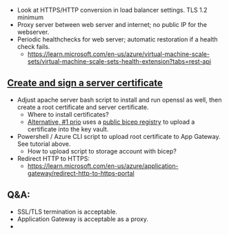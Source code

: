 * Look at HTTPS/HTTP conversion in load balancer settings. TLS 1.2 minimum
* Proxy server between web server and internet; no public IP for the webserver.
* Periodic healthchecks for web server; automatic restoration if a health check fails.
	* https://learn.microsoft.com/en-us/azure/virtual-machine-scale-sets/virtual-machine-scale-sets-health-extension?tabs=rest-api

## [Create and sign a server certificate](https://learn.microsoft.com/en-us/azure/application-gateway/self-signed-certificates#create-a-server-certificate)
* Adjust apache server bash script to install and run openssl as well, then create a root certificate and server certificate.
	* Where to install certificates?
	* [Alternative, #1 prio](https://github.com/azure/azure-quickstart-templates/tree/master/quickstarts/microsoft.resources/deployment-script-azcli-agw-certificates) uses a [public bicep registry](https://learn.microsoft.com/en-us/azure/azure-resource-manager/bicep/deployment-script-bicep) to upload a certificate into the key vault.
* Powershell / Azure CLI script to upload root certificate to App Gateway. See tutorial above.
	* How to upload script to storage account with bicep?
* Redirect HTTP to HTTPS:
	* https://learn.microsoft.com/en-us/azure/application-gateway/redirect-http-to-https-portal

## Q&A:
* SSL/TLS termination is acceptable.
* Application Gateway is acceptable as a proxy.
* 